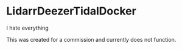 # LidarrDeezerTidalDocker
I hate everything

This was created for a commission and currently does not function.
